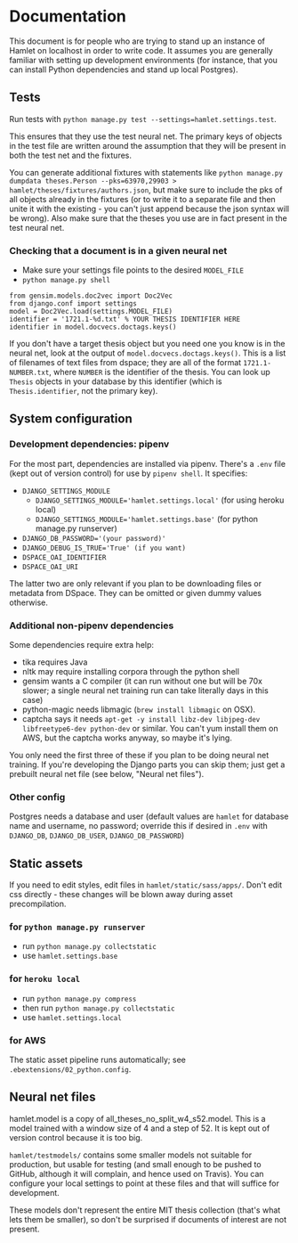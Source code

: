 # Documentation
This document is for people who are trying to stand up an instance of Hamlet on localhost in order to write code. It assumes you are generally familiar with setting up development environments (for instance, that you can install Python dependencies and stand up local Postgres).

## Tests
Run tests with `python manage.py test --settings=hamlet.settings.test`.

This ensures that they use the test neural net. The primary keys of objects in
the test file are written around the assumption that they will be present in
both the test net and the fixtures.

You can generate additional fixtures with statements like `python manage.py dumpdata theses.Person --pks=63970,29903 > hamlet/theses/fixtures/authors.json`, but make sure to include the pks of all objects already in the fixtures (or to write it to a separate file and then unite it with the existing - you can't just append because the json syntax will be wrong). Also make sure that the theses you use are in fact present in the test neural net.

### Checking that a document is in a given neural net

* Make sure your settings file points to the desired `MODEL_FILE`
* `python manage.py shell`

```
from gensim.models.doc2vec import Doc2Vec
from django.conf import settings
model = Doc2Vec.load(settings.MODEL_FILE)
identifier = '1721.1-%d.txt' % YOUR THESIS IDENTIFIER HERE
identifier in model.docvecs.doctags.keys()
```

If you don't have a target thesis object but you need one you know is in the neural net, look at the output of `model.docvecs.doctags.keys()`. This is a list of filenames of text files from dspace; they are all of the format `1721.1-NUMBER.txt`, where `NUMBER` is the identifier of the thesis. You can look up `Thesis` objects in your database by this identifier (which is `Thesis.identifier`, not the primary key).

## System configuration

### Development dependencies: pipenv
For the most part, dependencies are installed via pipenv. There's a `.env` file (kept out of version control) for use by `pipenv shell`. It specifies:
* `DJANGO_SETTINGS_MODULE`
  * `DJANGO_SETTINGS_MODULE='hamlet.settings.local'` (for using heroku local)
  * `DJANGO_SETTINGS_MODULE='hamlet.settings.base'` (for python manage.py runserver)
* `DJANGO_DB_PASSWORD='(your password)'`
* `DJANGO_DEBUG_IS_TRUE='True' (if you want)`
* `DSPACE_OAI_IDENTIFIER`
* `DSPACE_OAI_URI`

The latter two are only relevant if you plan to be downloading files or metadata from DSpace. They can be omitted or given dummy values otherwise.

### Additional non-pipenv dependencies
Some dependencies require extra help:
* tika requires Java
* nltk may require installing corpora through the python shell
* gensim wants a C compiler (it can run without one but will be 70x slower; a single neural net training run can take literally days in this case)
* python-magic needs libmagic (`brew install libmagic` on OSX).
* captcha says it needs `apt-get -y install libz-dev libjpeg-dev libfreetype6-dev python-dev` or similar. You can't yum install them on AWS, but the captcha works anyway, so maybe it's lying.

You only need the first three of these if you plan to be doing neural net training. If you're developing the Django parts you can skip them; just get a prebuilt neural net file (see below, "Neural net files").

### Other config
Postgres needs a database and user (default values are `hamlet` for database name and username, no password; override this if desired in `.env` with `DJANGO_DB`, `DJANGO_DB_USER`, `DJANGO_DB_PASSWORD`)

## Static assets
If you need to edit styles, edit files in `hamlet/static/sass/apps/`. Don't edit css directly - these changes will be blown away during asset precompilation.

### for `python manage.py runserver`
* run `python manage.py collectstatic`
* use `hamlet.settings.base`

### for `heroku local`
* run `python manage.py compress`
* then run `python manage.py collectstatic`
* use `hamlet.settings.local`

### for AWS
The static asset pipeline runs automatically; see `.ebextensions/02_python.config`.

## Neural net files
hamlet.model is a copy of all_theses_no_split_w4_s52.model. This is a model trained with a window size of 4 and a step of 52. It is kept out of version control because it is too big.

`hamlet/testmodels/` contains some smaller models not suitable for production, but usable for testing (and small enough to be pushed to GitHub, although it will complain, and hence used on Travis). You can configure your local settings to point at these files and that will suffice for development.

These models don't represent the entire MIT thesis collection (that's what lets them be smaller), so don't be surprised if documents of interest are not present.
